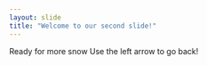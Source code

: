 ```yaml
---
layout: slide
title: "Welcome to our second slide!"
---
```

Ready for more snow
Use the left arrow to go back!
